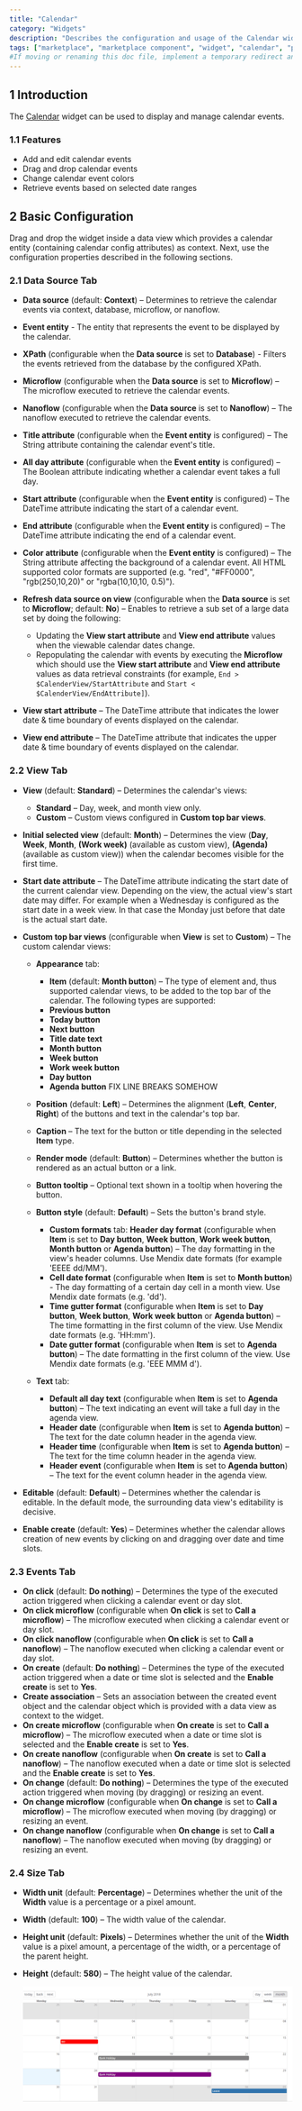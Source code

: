 ```yaml
---
title: "Calendar"
category: "Widgets"
description: "Describes the configuration and usage of the Calendar widget, which is available in the Mendix Marketplace."
tags: ["marketplace", "marketplace component", "widget", "calendar", "platform support"]
#If moving or renaming this doc file, implement a temporary redirect and let the respective team know they should update the URL in the product. See Mapping to Products for more details.
---
```


## 1 Introduction

The [Calendar](https://marketplace.mendix.com/link/component/107954/) widget can be used to display and manage calendar events.

### 1.1 Features

* Add and edit calendar events
* Drag and drop calendar events
* Change calendar event colors
* Retrieve events based on selected date ranges

## 2 Basic Configuration

Drag and drop the widget inside a data view which provides a calendar entity (containing calendar config attributes) as context. Next, use the configuration properties described in the following sections.

### 2.1 Data Source Tab

* **Data source** (default: **Context**) – Determines to retrieve the calendar events via context, database, microflow, or nanoflow.
* **Event entity** - The entity that represents the event to be displayed by the calendar.
* **XPath** (configurable when the **Data source** is set to **Database**) - Filters the events retrieved from the database by the configured XPath.
* **Microflow** (configurable when the **Data source** is set to **Microflow**) – The microflow executed to retrieve the calendar events.
* **Nanoflow** (configurable when the **Data source** is set to **Nanoflow**) – The nanoflow executed to retrieve the calendar events.
* **Title attribute** (configurable when the **Event entity** is configured) – The String attribute containing the calendar event's title.
* **All day attribute** (configurable when the **Event entity** is configured) – The Boolean attribute indicating whether a calendar event takes a full day.
* **Start attribute** (configurable when the **Event entity** is configured) – The DateTime attribute indicating the start of a calendar event.
* **End attribute** (configurable when the **Event entity** is configured) – The DateTime attribute indicating the end of a calendar event.
* **Color attribute** (configurable when the **Event entity** is configured) – The String attribute affecting the background of a calendar event. All HTML supported color formats are supported (e.g. "red", "#FF0000", "rgb(250,10,20)" or "rgba(10,10,10, 0.5)").
* **Refresh data source on view** (configurable when the **Data source** is set to **Microflow**; default: **No**) – Enables to retrieve a sub set of a large data set by doing the following:
	* Updating the **View start attribute** and **View end attribute** values when the viewable calendar dates change.
	* Repopulating the calendar with events by executing the **Microflow** which should use the **View start attribute** and **View end attribute** values as data retrieval constraints (for example, `End > $CalenderView/StartAttribute` and `Start < $CalenderView/EndAttribute]`).
	
* **View start attribute** – The DateTime attribute that indicates the lower date & time boundary of events displayed on the calendar.
* **View end attribute** – The DateTime attribute that indicates the upper date & time boundary of events displayed on the calendar.

### 2.2 View Tab

* **View** (default: **Standard**) – Determines the calendar's views:
	* **Standard** – Day, week, and month view only.
 	* **Custom** – Custom views configured in **Custom top bar views**.

* **Initial selected view** (default: **Month**) – Determines the view (**Day**, **Week**, **Month**, **(Work week)** (available as custom view), **(Agenda)** (available as custom view)) when the calendar becomes visible for the first time.
* **Start date attribute** – The DateTime attribute indicating the start date of the current calendar view. Depending on the view, the actual view's start date may differ. For example when a Wednesday is configured as the start date in a week view. In that case the Monday just before that date is the actual start date.
  
* **Custom top bar views** (configurable when **View** is set to **Custom**) – The custom calendar views:
	* **Appearance** tab:
		* **Item** (default: **Month button**) – The type of element and, thus supported calendar views, to be added to the top bar of the calendar. The following types are supported: 
		* **Previous button**
		* **Today button**
		* **Next button**
		* **Title date text**
 		* **Month button**
		* **Week button**
		* **Work week button**
		* **Day button**
		* **Agenda button**
	FIX LINE BREAKS SOMEHOW	
	* **Position** (default: **Left**) – Determines the alignment (**Left**, **Center**, **Right**) of the buttons and text in the calendar's top bar.
	* **Caption** – The text for the button or title depending in the selected **Item** type.
	* **Render mode** (default: **Button**) – Determines whether the button is rendered as an actual button or a link.
	* **Button tooltip** – Optional text shown in a tooltip when hovering the button.
	* **Button style** (default: **Default**) – Sets the button's brand style.
	
		* **Custom formats** tab:
 **Header day format** (configurable when **Item** is set to **Day button**, **Week button**, **Work week button**, **Month button** or **Agenda button**) – The day formatting in the view's header columns. Use Mendix date formats (for example 'EEEE dd/MM'). 
		* **Cell date format** (configurable when **Item** is set to **Month button**) - The day formatting of a certain day cell in a month view. Use Mendix date formats (e.g. 'dd'). 
		* **Time gutter format** (configurable when **Item** is set to **Day button**, **Week button**, **Work week button** or **Agenda button**) – The time formatting in the first column of the view. Use Mendix date formats (e.g. 'HH:mm'). 
		* **Date gutter format** (configurable when **Item** is set to **Agenda button**) – The date formatting in the first column of the view. Use Mendix date formats (e.g. 'EEE MMM d'). 
	* **Text** tab:
		* **Default all day text** (configurable when **Item** is set to **Agenda button**) – The text indicating an event will take a full day in the agenda view.
		* **Header date** (configurable when **Item** is set to **Agenda button**) – The text for the date column header in the agenda view.
		* **Header time** (configurable when **Item** is set to **Agenda button**) – The text for the time column header in the agenda view.
		* **Header event** (configurable when **Item** is set to **Agenda button**) – The text for the event column header in the agenda view.

* **Editable** (default: **Default**) – Determines whether the calendar is editable. In the default mode, the surrounding data view's editability is decisive.
* **Enable create** (default: **Yes**) – Determines whether the calendar allows creation of new events by clicking on and dragging over date and time slots.

### 2.3 Events Tab

* **On click** (default: **Do nothing**) – Determines the type of the executed action triggered when clicking a calendar event or day slot.
* **On click microflow** (configurable when **On click** is set to **Call a microflow**) – The microflow executed when clicking a calendar event or day slot.
* **On click nanoflow** (configurable when **On click** is set to **Call a nanoflow**) – The nanoflow executed when clicking a calendar event or day slot.
* **On create** (default: **Do nothing**) – Determines the type of the executed action triggered when a date or time slot is selected and the **Enable create** is set to **Yes**.
* **Create association** – Sets an association between the created event object and the calendar object which is provided with a data view as context to the widget.
* **On create microflow** (configurable when **On create** is set to **Call a microflow**) – The microflow executed when a date or time slot is selected and the **Enable create** is set to **Yes**.
* **On create nanoflow** (configurable when **On create** is set to **Call a nanoflow**) – The nanoflow executed when a date or time slot is selected and the **Enable create** is set to **Yes**.
* **On change** (default: **Do nothing**) – Determines the type of the executed action triggered when moving (by dragging) or resizing an event.
* **On change microflow** (configurable when **On change** is set to **Call a microflow**) – The microflow executed when moving (by dragging) or resizing an event.
* **On change nanoflow** (configurable when **On change** is set to **Call a nanoflow**) – The nanoflow executed when moving (by dragging) or resizing an event.

### 2.4 Size Tab

* **Width unit** (default: **Percentage**) – Determines whether the unit of the **Width** value is a percentage or a pixel amount.
* **Width** (default: **100**) – The width value of the calendar.
* **Height unit** (default: **Pixels**) – Determines whether the unit of the **Width** value is a pixel amount, a percentage of the width, or a percentage of the parent height.
* **Height** (default: **580**) – The height value of the calendar.

	![](attachments/calendar/calendar2.gif)
